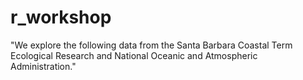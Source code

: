# r_workshop

"We explore the following data from the Santa Barbara Coastal Term Ecological
Research and National Oceanic and Atmospheric Administration."


